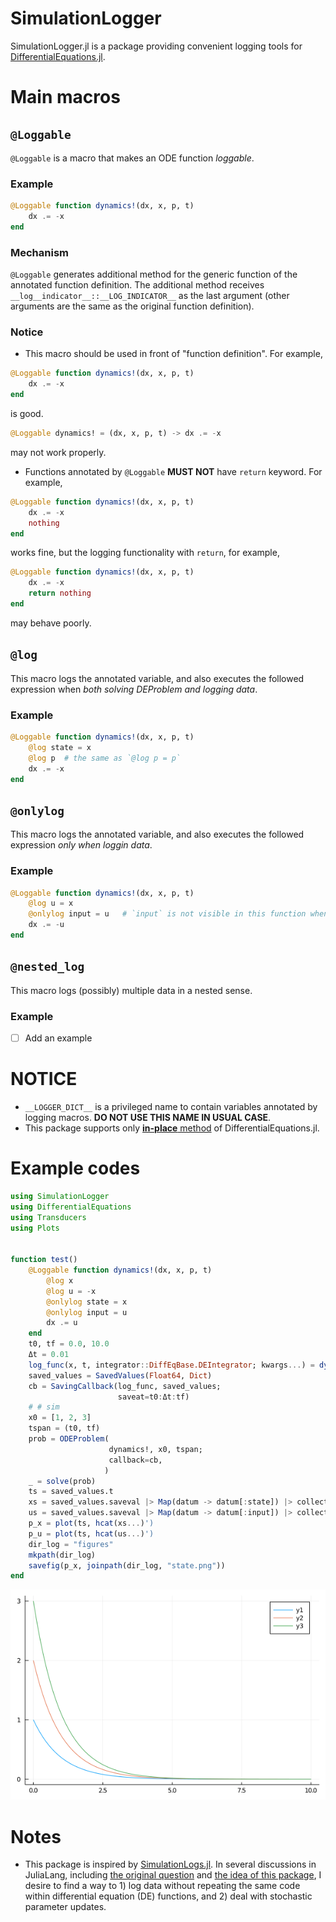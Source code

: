 # SimulationLogger
SimulationLogger.jl is a package providing convenient logging tools for [DifferentialEquations.jl](https://github.com/SciML/DifferentialEquations.jl).

# Main macros
## `@Loggable`
`@Loggable` is a macro that makes an ODE function *loggable*.
### Example
```julia
@Loggable function dynamics!(dx, x, p, t)
    dx .= -x
end
```
### Mechanism
`@Loggable` generates additional method for the generic function of the annotated function definition.
The additional method receives `__log__indicator__::__LOG_INDICATOR__` as the last argument (other arguments are the same as the original function definition).
### Notice
- This macro should be used in front of "function definition". For example,
```julia
@Loggable function dynamics!(dx, x, p, t)
    dx .= -x
end
```
is good.
```julia
@Loggable dynamics! = (dx, x, p, t) -> dx .= -x
```
may not work properly.
- Functions annotated by `@Loggable` **MUST NOT** have `return` keyword. For example,
```julia
@Loggable function dynamics!(dx, x, p, t)
    dx .= -x
    nothing
end
```
works fine, but the logging functionality with `return`, for example,
```julia
@Loggable function dynamics!(dx, x, p, t)
    dx .= -x
    return nothing
end
```
may behave poorly.
## `@log`
This macro logs the annotated variable, and also executes the followed expression when *both solving DEProblem and logging data*.
### Example
```julia
@Loggable function dynamics!(dx, x, p, t)
    @log state = x
    @log p  # the same as `@log p = p`
    dx .= -x
end
```

## `@onlylog`
This macro logs the annotated variable, and also executes the followed expression *only when loggin data*.
### Example
```julia
@Loggable function dynamics!(dx, x, p, t)
    @log u = x
    @onlylog input = u   # `input` is not visible in this function when solving DEProblem.
    dx .= -u
end
```

## `@nested_log`
This macro logs (possibly) multiple data in a nested sense.
### Example
- [ ] Add an example

# NOTICE
- `__LOGGER_DICT__` is a privileged name to contain variables annotated by logging macros. **DO NOT USE THIS NAME IN USUAL CASE**.
- This package supports only [**in-place** method](https://diffeq.sciml.ai/stable/basics/problem/#In-place-vs-Out-of-Place-Function-Definition-Forms) of DifferentialEquations.jl.

# Example codes
```julia
using SimulationLogger
using DifferentialEquations
using Transducers
using Plots


function test()
    @Loggable function dynamics!(dx, x, p, t)
        @log x
        @log u = -x
        @onlylog state = x
        @onlylog input = u
        dx .= u
    end
    t0, tf = 0.0, 10.0
    Δt = 0.01
    log_func(x, t, integrator::DiffEqBase.DEIntegrator; kwargs...) = dynamics!(zero.(x), copy(x), integrator.p, t, __LOG_INDICATOR__(); kwargs...)
    saved_values = SavedValues(Float64, Dict)
    cb = SavingCallback(log_func, saved_values;
                        saveat=t0:Δt:tf)
    # # sim
    x0 = [1, 2, 3]
    tspan = (t0, tf)
    prob = ODEProblem(
                      dynamics!, x0, tspan;
                      callback=cb,
                     )
    _ = solve(prob)
    ts = saved_values.t
    xs = saved_values.saveval |> Map(datum -> datum[:state]) |> collect
    us = saved_values.saveval |> Map(datum -> datum[:input]) |> collect
    p_x = plot(ts, hcat(xs...)')
    p_u = plot(ts, hcat(us...)')
    dir_log = "figures"
    mkpath(dir_log)
    savefig(p_x, joinpath(dir_log, "state.png"))
end
```
![ex_screenshot](./figures/state.png)



# Notes
- This package is inspired by [SimulationLogs.jl](https://github.com/jonniedie/SimulationLogs.jl).
In several discussions in JuliaLang, including [the original question](https://discourse.julialang.org/t/differentialequations-jl-saving-data-without-redundant-calculation-of-control-inputs/62559/3) and [the idea of this package](https://discourse.julialang.org/t/make-a-variable-as-a-global-variable-within-a-function/63067/21),
I desire to find a way to 1) log data without repeating the same code within differential equation (DE) functions, and 2) deal with stochastic parameter updates.
